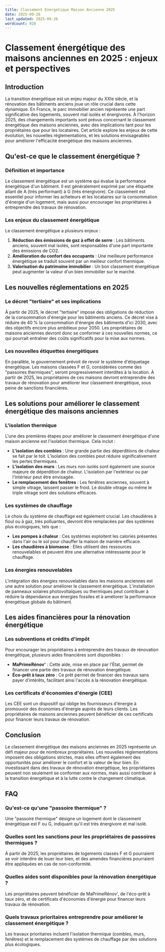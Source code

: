 ```yaml
---
title: Classement Energetique Maison Ancienne 2025
date: 2025-09-26
last_updated: 2025-09-26
wordcount: 920
---
```


# Classement énergétique des maisons anciennes en 2025 : enjeux et perspectives

## Introduction

La transition énergétique est un enjeu majeur du XXIe siècle, et la rénovation des bâtiments anciens joue un rôle crucial dans cette dynamique. En France, le parc immobilier ancien représente une part significative des logements, souvent mal isolés et énergivores. À l'horizon 2025, des changements importants sont prévus concernant le classement énergétique des maisons anciennes, avec des implications tant pour les propriétaires que pour les locataires. Cet article explore les enjeux de cette évolution, les nouvelles réglementations, et les solutions envisageables pour améliorer l'efficacité énergétique des maisons anciennes.

## Qu'est-ce que le classement énergétique ?

### Définition et importance

Le classement énergétique est un système qui évalue la performance énergétique d'un bâtiment. Il est généralement exprimé par une étiquette allant de A (très performant) à G (très énergivore). Ce classement est essentiel pour informer les acheteurs et les locataires sur la consommation d'énergie d'un logement, mais aussi pour encourager les propriétaires à entreprendre des travaux de rénovation.

### Les enjeux du classement énergétique

Le classement énergétique a plusieurs enjeux :

1. **Réduction des émissions de gaz à effet de serre** : Les bâtiments anciens, souvent mal isolés, sont responsables d'une part importante des émissions de CO2.
2. **Amélioration du confort des occupants** : Une meilleure performance énergétique se traduit souvent par un meilleur confort thermique.
3. **Valorisation du patrimoine immobilier** : Un bon classement énergétique peut augmenter la valeur d'un bien immobilier sur le marché.

## Les nouvelles réglementations en 2025

### Le décret "tertiaire" et ses implications

À partir de 2025, le décret "tertiaire" impose des obligations de réduction de la consommation d'énergie pour les bâtiments anciens. Ce décret vise à réduire de 40 % la consommation d'énergie des bâtiments d'ici 2030, avec des objectifs encore plus ambitieux pour 2050. Les propriétaires de maisons anciennes devront donc se conformer à ces nouvelles normes, ce qui pourrait entraîner des coûts significatifs pour la mise aux normes.

### Les nouvelles étiquettes énergétiques

En parallèle, le gouvernement prévoit de revoir le système d'étiquetage énergétique. Les maisons classées F et G, considérées comme des "passoires thermiques", seront progressivement interdites à la location. À partir de 2025, les propriétaires de ces maisons devront entreprendre des travaux de rénovation pour améliorer leur classement énergétique, sous peine de sanctions financières.

## Les solutions pour améliorer le classement énergétique des maisons anciennes

### L'isolation thermique

L'une des premières étapes pour améliorer le classement énergétique d'une maison ancienne est l'isolation thermique. Cela inclut :

- **L'isolation des combles** : Une grande partie des déperditions de chaleur se fait par le toit. L'isolation des combles peut réduire significativement les pertes thermiques.
- **L'isolation des murs** : Les murs non isolés sont également une source majeure de déperdition de chaleur. L'isolation par l'extérieur ou par l'intérieur peut être envisagée.
- **Le remplacement des fenêtres** : Les fenêtres anciennes, souvent à simple vitrage, laissent passer le froid. Le double vitrage ou même le triple vitrage sont des solutions efficaces.

### Les systèmes de chauffage

Le choix du système de chauffage est également crucial. Les chaudières à fioul ou à gaz, très polluantes, devront être remplacées par des systèmes plus écologiques, tels que :

- **Les pompes à chaleur** : Ces systèmes exploitent les calories présentes dans l'air ou le sol pour chauffer la maison de manière efficace.
- **Les chaudières à biomasse** : Elles utilisent des ressources renouvelables et peuvent être une alternative intéressante pour le chauffage.

### Les énergies renouvelables

L'intégration des énergies renouvelables dans les maisons anciennes est une autre solution pour améliorer le classement énergétique. L'installation de panneaux solaires photovoltaïques ou thermiques peut contribuer à réduire la dépendance aux énergies fossiles et à améliorer la performance énergétique globale du bâtiment.

## Les aides financières pour la rénovation énergétique

### Les subventions et crédits d'impôt

Pour encourager les propriétaires à entreprendre des travaux de rénovation énergétique, plusieurs aides financières sont disponibles :

- **MaPrimeRénov'** : Cette aide, mise en place par l'État, permet de financer une partie des travaux de rénovation énergétique.
- **Éco-prêt à taux zéro** : Ce prêt permet de financer des travaux sans payer d'intérêts, facilitant ainsi l'accès à la rénovation énergétique.

### Les certificats d'économies d'énergie (CEE)

Les CEE sont un dispositif qui oblige les fournisseurs d'énergie à promouvoir des économies d'énergie auprès de leurs clients. Les propriétaires de maisons anciennes peuvent bénéficier de ces certificats pour financer leurs travaux de rénovation.

## Conclusion

Le classement énergétique des maisons anciennes en 2025 représente un défi majeur pour de nombreux propriétaires. Les nouvelles réglementations imposent des obligations strictes, mais elles offrent également des opportunités pour améliorer le confort et la valeur de leur bien. En investissant dans des travaux de rénovation énergétique, les propriétaires peuvent non seulement se conformer aux normes, mais aussi contribuer à la transition énergétique et à la lutte contre le changement climatique.

## FAQ

### Qu'est-ce qu'une "passoire thermique" ?

Une "passoire thermique" désigne un logement dont le classement énergétique est F ou G, indiquant qu'il est très énergivore et mal isolé.

### Quelles sont les sanctions pour les propriétaires de passoires thermiques ?

À partir de 2025, les propriétaires de logements classés F et G pourraient se voir interdire de louer leur bien, et des amendes financières pourraient être appliquées en cas de non-conformité.

### Quelles aides sont disponibles pour la rénovation énergétique ?

Les propriétaires peuvent bénéficier de MaPrimeRénov', de l'éco-prêt à taux zéro, et de certificats d'économies d'énergie pour financer leurs travaux de rénovation.

### Quels travaux prioritaires entreprendre pour améliorer le classement énergétique ?

Les travaux prioritaires incluent l'isolation thermique (combles, murs, fenêtres) et le remplacement des systèmes de chauffage par des solutions plus écologiques.
